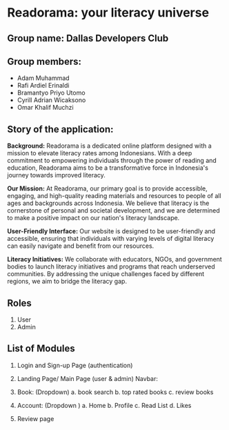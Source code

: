 # Readorama: your literacy universe
## Group name: Dallas Developers Club
## Group members:
- Adam Muhammad
- Rafi Ardiel Erinaldi
- Bramantyo Priyo Utomo
- Cyrill Adrian Wicaksono
- Omar Khalif Muchzi

## Story of the application:
**Background:**
Readorama is a dedicated online platform designed with a mission to elevate literacy rates among Indonesians. With a deep commitment to empowering individuals through the power of reading and education, Readorama aims to be a transformative force in Indonesia's journey towards improved literacy.

**Our Mission:**
At Readorama, our primary goal is to provide accessible, engaging, and high-quality reading materials and resources to people of all ages and backgrounds across Indonesia. We believe that literacy is the cornerstone of personal and societal development, and we are determined to make a positive impact on our nation's literacy landscape.

**User-Friendly Interface:**
Our website is designed to be user-friendly and accessible, ensuring that individuals with varying levels of digital literacy can easily navigate and benefit from our resources.

**Literacy Initiatives:**
We collaborate with educators, NGOs, and government bodies to launch literacy initiatives and programs that reach underserved communities. By addressing the unique challenges faced by different regions, we aim to bridge the literacy gap.

## Roles
1. User 
2. Admin

## List of Modules 
1. Login and Sign-up Page (authentication)


1. Landing Page/ Main Page (user & admin)
Navbar: 
2. Book: (Dropdown)
    a. book search
    b. top rated books
    c. review books 

3. Account: (Dropdown )
    a. Home 
    b. Profile 
    c. Read List
    d. Likes

4. Review page